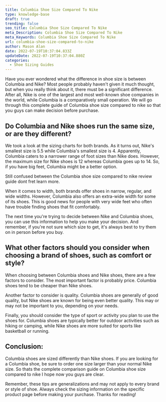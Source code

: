 ```yaml
---
title: Columbia Shoe Size Compared To Nike
type: knowledge-base
draft: true
trending: false
seo_title: Columbia Shoe Size Compared To Nike
meta_Description: Columbia Shoe Size Compared To Nike
meta_Keywords: Columbia Shoe Size Compared To Nike
url: columbia-shoe-size-compared-to-nike
author: Mason Alan
date: 2022-07-19T10:37:04.833Z
updateDate: 2022-07-19T10:37:04.880Z
categories:
  - Shoe Sizing Guides
---
```

Have you ever wondered what the difference in shoe size is between Columbia and Nike? Most people probably haven't given it much thought, but when you really think about it, there must be a significant difference. After all, Nike is one of the largest and most well-known shoe companies in the world, while Columbia is a comparatively small operation. We will go through this complete guide of Columbia shoe size compared to nike so that you guys can make decision before purchase.

## **Do Columbia and Nike shoes run the same size, or are they different?**

We took a look at the sizing charts for both brands. As it turns out, Nike's smallest size is 5.5 while Columbia's smallest size is 4. Apparently, Columbia caters to a narrower range of foot sizes than Nike does. However, the maximum size for Nike shoes is 12 whereas Columbia goes up to 14. So, if you have big feet, Columbia might be a better option.

Still confused between the Columbia shoe size compared to nike review guide dont fret learn more. 

When it comes to width, both brands offer shoes in narrow, regular, and wide widths. However, Columbia also offers an extra-wide width for some of its shoes. This is good news for people with very wide feet who often have trouble finding shoes that fit comfortably.

The next time you're trying to decide between Nike and Columbia shoes, you can use this information to help you make your decision. And remember, if you're not sure which size to get, it's always best to try them on in person before you buy.

## **What other factors should you consider when choosing a brand of shoes, such as comfort or style?**

When choosing between Columbia shoes and Nike shoes, there are a few factors to consider. The most important factor is probably price. Columbia shoes tend to be cheaper than Nike shoes.

Another factor to consider is quality. Columbia shoes are generally of good quality, but Nike shoes are known for being even better quality. This may or may not be important to you, depending on your needs.

Finally, you should consider the type of sport or activity you plan to use the shoes for. Columbia shoes are typically better for outdoor activities such as hiking or camping, while Nike shoes are more suited for sports like basketball or running.

## **Conclusion:**

Columbia shoes are sized differently than Nike shoes. If you are looking for a Columbia shoe, be sure to order one size larger than your normal Nike size. So thats the complete comparison guide on Columbia shoe size compared to nike I hope now you guys are clear.

Remember, these tips are generalizations and may not apply to every brand or style of shoe. Always check the sizing information on the specific product page before making your purchase. Thanks for reading!